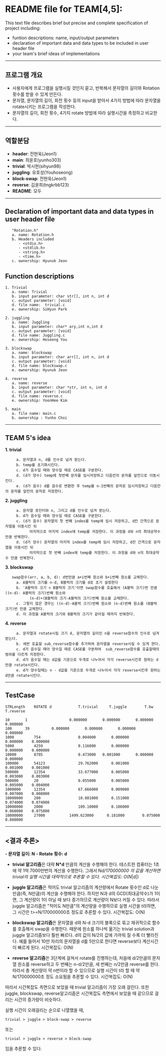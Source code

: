 ﻿# README file for TEAM[4,5]:

This text file describes brief but precise and complete specification of project including:
- funtion descriptions: name, input/output parameters
- declaration of important data and data types to be included in user header file
- your team's brief ideas of implementations

****
## 프로그램 개요
 - 사용자에게 프로그램을 실행시킬 것인지 묻고, 반복해서 문자열의 길이와 Rotation 횟수를 받을 수 있게 만든다.
 - 문자열, 문자열의 길이, 회전 횟수 등의 input을 받아서 4가지 방법에 따라 문자열을 rotate시키는 프로그램을 작성한다.
 - 문자열의 길이, 회전 횟수, 4가지 rotate 방법에 따라 실행시간을 측정하고 비교한다.
****

## 역할분담

- **header**: 전현욱(Jeon1)
- **main**: 최윤호(yunho303)
- **trivial**: 박시현(sihyun98)
- **juggling**: 유호성(Youhoseong)
- **block-swap**: 전현욱(Jeon1)
- **reverse**: 김윤희(tngkrbb123)
- **README**: 모두
****

## Declaration of important data and data types in user header file
 ```
	"Rotation.h"
	a. name: Rotation.h 
	b. Headers included
   	   - <stdio.h>
   	   - <stdlib.h>
  	   - <string.h>
	   - <time.h>
    c. ownership: Hyunuk Jeon
 ```

## Function descriptions
 ```
1. Trivial 
	a. name: Trivial
	b. input parameter: char str[], int n, int d
	c. output parameter: [void]
	d. file name:  trivial.c
	e. ownership: SiHyun Park

2. juggling
	a. name: Juggling
	b. input parameter: char* ary,int n,int d
	c. output parameter: [void]
	d. file name: Juggling.c
	e. ownership: Hoseong You

3. blockswap
	a. name: blockswap
	b. input parameter: char arr[], int n, int d
	c. output parameter: [void]
	d. file name: blockswap.c 
	e. ownership: Hyunuk Jeon

4. reverse 
	a. name: reverse
	b. input parameter: char *str, int n, int d 
	c. output parameter: [void]
	d. file name: reverse.c
	e. ownership: YoonHee Kim

5. main
  	a. file name: main.c
	b. ownership : Yunho Choi 
```
****

## TEAM 5's idea

**1. trivial**
 ```
	  a. 문자열과 n, d를 인수로 넘겨 받는다.
	  b. temp를 초기화시킨다.
	  c. d가 음수일 때와 양수일 때로 CASE를 구분한다.
	  d. (d가 양수) temp에 첫번째 문자를 임시저장하고 다음칸의 문자를 앞칸으로 이동시킨다.
	  e. (d가 음수) d를 음수로 변환한 후 temp를 n-1번째의 문자로 임시저장하고 다음칸의 문자를 앞칸의 문자로 저장한다.
 ```
**2. juggling**
 ```
	  a. 문자열 포인터와 n, 그리고 d를 인수로 넘겨 받는다.
	  b. d가 음수일 때와 양수일 때로 CASE를 구분한다.
	  c. (d가 음수) 문자열의 첫 번째 index를 temp에 임시 저장하고, d칸 간격으로 문자열을 이동시킨 뒤 
	        마지막으로 마지막 index에 temp를 저장한다. 이 과정을 d와 n의 최대공약수 만큼 반복한다. 
	  d. (d가 양수) 문자열의 마지막 index를 temp에 임시 저장하고, d칸 간격으로 문자열을 이동시킨 뒤
	        마지막으로 첫 번째 index에 temp를 저장한다. 이 과정을 d와 n의 최대공약수 만큼 반복한다. 
 ```
**3. blockswap**
 ```
	swap함수(arr, a, b, d): d번만큼 a+i번째 원소와 b+i번째 원소를 교체한다.
	  a. A블럭의 크기를 n-d, B블럭의 크기를 d로 초기 설정한다
	  b. 'A블럭의 크기 < B블럭의 크기'이면 swap함수를 호출해서 (A블럭 크기)번 만큼 ((n-d)- A블럭의 크기)번째 원소와 
            (n-d)+(B블럭의 크기-A블럭의 크기)번째 원소를 교체한다. 
	  c. 그렇지 않은 경우는 ((n-d)-A블럭 크기)번째 원소와 (n-d)번째 원소를 (B블럭 크기)번 만큼 교체한다. 
	  d. 이 과정을 A블럭의 크기와 B블럭의 크기가 같아질 때까지 반복한다.
 ```
**4. reverse**
 ```
	  a. 문자열과 rotate시킬 크기 d, 문자열의 길이인 n을 reverse함수의 인수로 넘겨 받는다.
	  b. 세번 호출할 sub_reverse함수를 추가하여 문자열을 reverse시킬 수 있게 한다. 
	  c. d가 음수일 때아 양수일 때로 CASE를 구분하여  sub_reverse함수를 호출할때의 범위를 다르게 지정한다.
	  d. d가 음수일 때는 d값을 기준으로 두개로 나누어서 각각 reverse시킨후 원하는 d만큼 rotate시킨다.
	  e. d가 양수일때는 n - d값을 기준으로 두개로 나누어서 각각 reverse시킨후 원하는 d만큼 rotate시킨다.
```
****
## TestCase
```
STRLength    ROTATE d            T.trivial     T.juggle        T.bw        T.reverse 

10	     1                   0.000000       0.000000       0.000000    0.000000
100	     39			 0.000000       0.000000       0.000000    0.000000
1000	     754                 0.004000       0.000000       0.000000    0.000000
5000   	     4259                0.116000       0.000000       0.000000    0.000000
10000        8705                0.473000	0.001000       0.000000    0.000000
100000 	     54123               29.762000      0.001000       0.001000    0.001000
500000       12354               33.677000      0.005000       0.003000    0.003000
500000       20                  0.055000       0.005000       0.005000    0.004000
1000000      12354               67.666000      0.009000       0.007000    0.008000
10000000     200                 10.881000      0.151000       0.074000    0.074000
10000000     2000                109.10000      0.106000       0.068000    0.075000
10000000     27000           1499.623000      0.181000        0.075000   0.080000
 ```
****

## <결과 추론>

**- 문자열 길이: N**
**- Rotate 횟수: d**

- **trivial 알고리즘**은 대략 **N*d** 만큼의 계산을 수행해야 한다. 테스트한 컴퓨터는 1초에 약 1억 7000만번의 계산을 수행한다.
  그래서 N*d/170000000 의 값을 계산하면 trivial의 실행 시간을 대략적으로 추론할 수 있다. 
  시간복잡도: O(N*|d|)

- **juggle 알고리즘**은 적어도 trivial 알고리즘의 계산량에서 Rotate 횟수인 d로 나눈 만큼(즉, N만큼)의 계산을 수행해야 한다.
하지만 N과 d의 GCD(최대공약수)가 1이면, 그 계산량이 1이 아닐 때 보다 증가하므로 계산량이 N보다 커질 수 있다.
따라서 juggle 알고리즘은 "적어도 N만큼"의 계산량을 수행하므로 실행 시간을 t라하면, 그 시간은 t>=N/170000000초 정도로 추론할 수 있다.
시간복잡도: O(N)

- **blockswap 알고리즘**은 문자열을 d와 N-d 크기의 블록으로 묶고 재귀적으로 함수를 호출해서 swap을 수행한다.
때문에 원소를 하나씩 옮기는 trivial solution과 juggle 알고리즘보다 훨씬 빠르다.
d의 값이 N/2의 값에 가까워 질 수록 더 빨라진다. 예를 들어서 10만 자리의 문자열을 d를 5만으로 한다면 reverse보다 계산시간이 빠르게 된다.
시간복잡도: O(N)
  
- **reverse 알고리즘**은 3단계에 걸쳐서 rotate를 진행하는데, 처음에 d/2만큼의 문자열 원소를 reverse하고 두 번째는 n-d/2만큼, 세 번째는 n/2만큼 reverse를 한다.
따라서 총 계산량이 약 n번이라 할 수 있으므로 실행 시간이 t라 할 때 약 N/170000000초 정도 소요됨을 추론할 수 있다.
시간복잡도: O(N)

따라서 시간복잡도 측면으로 보았을 때 trivial 알고리즘이 가장 오래 걸린다. 
또한 juggle, blockswap, reverse알고리즘은 시간복잡도 측면에서 보았을 때 같으므로 걸리는 시간의 증가량이 비슷하다.

실행 시간이 오래걸리는 순으로 나열했을 때,
 ```
 trivial > juggle > block-swap > reverse  
 ``` 
또는
 ```
 trivial > juggle > reverse > block-swap
 ```
 임을 추론할 수 있다. 

















		
